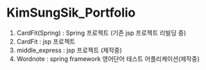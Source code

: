 # KimSungSik_Portfolio
1. CardFit(Spring) : Spring 프로젝트 (기존 jsp 프로젝트 리빌딩 중)
2. CardFit : jsp 프로젝트
3. middle_express : jsp 프로젝트 (제작중)
5. Wordnote : spring framework 영어단어 테스트 어플리케이션(제작중)
